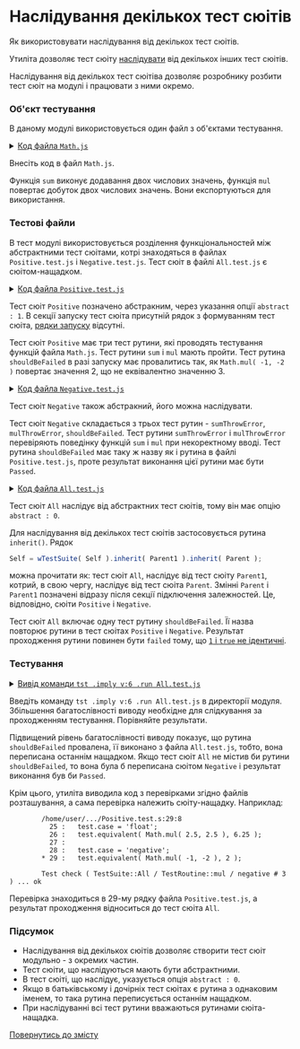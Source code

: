 # Наслідування декількох тест сюітів

Як використовувати наслідування від декількох тест сюітів.

Утиліта дозволяє тест сюіту [наслідувати](SuiteInheritance.md) від декількох інших тест сюітів.

Наслідування від декількох тест сюітіва дозволяє розробнику розбити тест сюіт на модулі і працювати з ними окремо.

### Об'єкт тестування

В даному модулі використовується один файл з об'єктами тестування.

<details>
    <summary><u>Код файла <code>Math.js</code></u></summary>

```js
module.exports.sum = function( a, b )
{
  return Number( a ) + Number( b );
};

//

module.exports.mul = function( a, b )
{
  return Number( a ) * Number( b );
};
```

</details>

Внесіть код в файл `Math.js`.

Функція `sum` виконує додавання двох числових значень, функція `mul` повертає добуток двох числових значень. Вони експортуються для використання.

### Тестові файли

В тест модулі використовується розділення функціональностей між абстрактними тест сюітами, котрі знаходяться в файлах `Positive.test.js` i `Negative.test.js`. Тест сюіт в файлі `All.test.js` є сюітом-нащадком.


<details>
    <summary><u>Код файла <code>Positive.test.js</code></u></summary>

```js
let Math = require( './Math.js' );

//

function sum( test )
{
  test.case = 'integer';
  test.equivalent( Math.sum( 1, 1 ), 2 );

  test.case = 'float';
  test.equivalent( Math.sum( 1.01, 2.21 ), 3.22 );

  test.case = 'negative';
  test.equivalent( Math.sum( -1, -2 ), -3 );
}

//

function mul( test )
{
  test.case = 'integer';
  test.equivalent( Math.mul( 1, 1 ), 1 );

  test.case = 'float';
  test.equivalent( Math.mul( 2.5, 2.5 ), 6.25 );

  test.case = 'negative';
  test.equivalent( Math.mul( -1, -2 ), 2 );
}

//

function shouldBeFailed( test )
{
  test.equivalent( Math.mul( -1, -2 ), 3 );
}

//

var Self =
{
  name : 'Positive',
  abstract : 1,
  tests :
  {
    sum,
    mul,
    shouldBeFailed,
  }
}

//

Self = wTestSuite( Self );
```

</details>

Тест сюіт `Positive` позначено абстракним, через указання опції `abstract : 1`.
В секції запуску тест сюіта присутній рядок з формуванням тест сюіта, [рядки запуску](HelloWorld.md) відсутні.

Тест сюіт `Positive` має три тест рутини, які проводять тестування функцій файла `Math.js`. Тест рутини `sum` i `mul` мають пройти. Тест рутина `shouldBeFailed` в разі запуску має провалитись так, як `Math.mul( -1, -2 )` повертає значення 2, що не еквівалентно значенню 3.

<details>
    <summary><u>Код файла <code>Negative.test.js</code></u></summary>

```js
let Math = require( './Math.js' );

//

function sumThrowError( test )
{
  test.shouldThrowErrorOfAnyKind( () => Math.sum( a, 1 ) );
}

//

function mulThrowError( test )
{
  test.shouldThrowErrorOfAnyKind( () => Math.mul( a, 1 ) );
}

//

function shouldBeFailed( test )
{
  test.notEquivalent( Math.mul( -1, -2 ), 3 );
}

//

var Self =
{
  name : 'Negative',
  abstract : 1,
  tests :
  {
    sumThrowError,
    mulThrowError,
    shouldBeFailed,
  }
}

//

Self = wTestSuite( Self );
```

</details>

Тест сюіт `Negative` також абстракний, його можна наслідувати.

Тест сюіт `Negative` складається з трьох тест рутин - `sumThrowError`, `mulThrowError`, `shouldBeFailed`. Тест рутини `sumThrowError` i `mulThrowError` перевіряють поведінку функцій `sum` i `mul` при некоректному вводі. Тест рутина `shouldBeFailed` має таку ж назву як і рутина в файлі `Positive.test.js`, проте результат виконання цієї рутини має бути `Passed`.

<details>
    <summary><u>Код файла <code>All.test.js</code></u></summary>

```js
let _ = require( 'wTesting' );
require( './Positive.test.js' );
require( './Negative.test.js' );

//

let Parent = wTests[ 'Positive' ];
let Parent1 = wTests[ 'Negative' ];

//

function shouldBeFailed( test )
{
  test.identical( 1, true );
}

//

var Self =
{
  name : 'All',
  abstract : 0,
  tests :
  {
    shouldBeFailed,
  }
}

//

Self = wTestSuite( Self ).inherit( Parent ).inherit( Parent1 );
if( typeof module !== 'undefined' && !module.parent )
wTester.test( Self.name );
```

</details>

Тест сюіт `All` наслідує від абстрактних тест сюітів, тому він має опцію `abstract : 0`.

Для наслідування від декількох тест сюітів застосовується рутина `inherit()`. Рядок

```js
Self = wTestSuite( Self ).inherit( Parent1 ).inherit( Parent );
```

можна прочитати як: тест сюіт `All`, наслідує від тест сюіту `Parent1`, котрий, в свою чергу, наслідує від тест сюіта `Parent`. Змінні `Parent` i `Parent1` позначені відразу після секції підключення залежностей. Це, відповідно, сюіти `Positive` i `Negative`.

Тест сюіт `All` включає одну тест рутину `shouldBeFailed`. Її назва повторює рутини в тест сюітах `Positive` i `Negative`. Результат проходження рутини повинен бути `failed` тому, що [`1` i `true` не ідентичні](../concepts/TestCheck.md).

### Тестування

<details>
  <summary><u>Вивід команди <code>tst .imply v:6 .run All.test.js</code></u></summary>

```
$ tst .imply v:6 .run All.test.js
Command ".imply v:6 .run All.test.js"
Includes tests from : /home/user/.../

Tester Settings :
{
  routine : null,
  routineTimeOut : null,
  suiteEndTimeOut : null,
  concurrent : null,
  verbosity : 6,
  negativity : null,
  silencing : null,
  shoulding : null,
  accuracy : null,
  sanitareTime : 500,
  fails : null,
  beeping : true,
  coloring : 1,
  debug : null,
  timing : 1,
  rapidity : 0,
  suite : null
}

Launching several ( 1 ) test suite(s) ..
  /home/user/.../All.throwing.test.s:32:12 - enabled
  1 test suite
    Running test suite ( All ) ..
    Located at /home/user/.../All.throwing.test.s:32:12

      Running TestSuite::All / TestRoutine::shouldBeFailed ..
        - got :
          1
        - expected :
          true
        - difference :
          *

        /home/user/.../All.throwing.test.s:15:8
          11 :
          12 : function shouldBeFailed( test )
          13 : {
          14 :   test.case = 'throwing'
        * 15 :   test.identical( 1, true );

        Test check ( TestSuite::All / TestRoutine::shouldBeFailed / throwing # 1 ) ... failed
      Failed TestSuite::All / TestRoutine::shouldBeFailed in 0.028s
      Running TestSuite::All / TestRoutine::sumThrowError ..
        a is not defined
        Error throwen synchronously

        /home/user/.../Negative.test.s:8:8
           6 : function sumThrowError( test )
           7 : {
        *  8 :   test.shouldThrowErrorSync( () => Math.sum( a, 1 ) );
           9 : }
          10 :

        Test check ( TestSuite::All / TestRoutine::sumThrowError /  # 1 ) : error thrown synchronously as expected ... ok
      Passed TestSuite::All / TestRoutine::sumThrowError in 0.030s
      Running TestSuite::All / TestRoutine::mulThrowError ..
        a is not defined
        Error throwen synchronously

        /home/user/.../Negative.test.s:15:8
          13 : function mulThrowError( test )
          14 : {
        * 15 :   test.shouldThrowErrorSync( () => Math.mul( a, 1 ) );
          16 : }
          17 :

        Test check ( TestSuite::All / TestRoutine::mulThrowError /  # 1 ) : error thrown synchronously as expected ... ok
      Passed TestSuite::All / TestRoutine::mulThrowError in 0.027s
      Running TestSuite::All / TestRoutine::sum ..

        /home/user/.../Positive.test.s:9:8
          5 :
          6 : function sum( test )
          7 : {
          8 :   test.case = 'integer';
        * 9 :   test.equivalent( Math.sum( 1, 1 ), 2 );

        Test check ( TestSuite::All / TestRoutine::sum / integer # 1 ) ... ok

        /home/user/.../Positive.test.s:12:8
           8 :   test.case = 'integer';
           9 :   test.equivalent( Math.sum( 1, 1 ), 2 );
          10 :
          11 :   test.case = 'float';
        * 12 :   test.equivalent( Math.sum( 1.01, 2.21 ), 3.22 );

        Test check ( TestSuite::All / TestRoutine::sum / float # 2 ) ... ok

        /home/user/.../Positive.test.s:15:8
          11 :   test.case = 'float';
          12 :   test.equivalent( Math.sum( 1.01, 2.21 ), 3.22 );
          13 :
          14 :   test.case = 'negative';
        * 15 :   test.equivalent( Math.sum( -1, -2 ), -3 );

        Test check ( TestSuite::All / TestRoutine::sum / negative # 3 ) ... ok
      Passed TestSuite::All / TestRoutine::sum in 0.034s
      Running TestSuite::All / TestRoutine::mul ..

        /home/user/.../Positive.test.s:23:8
          19 :
          20 : function mul( test )
          21 : {
          22 :   test.case = 'integer';
        * 23 :   test.equivalent( Math.mul( 1, 1 ), 1 );

        Test check ( TestSuite::All / TestRoutine::mul / integer # 1 ) ... ok

        /home/user/.../Positive.test.s:26:8
          22 :   test.case = 'integer';
          23 :   test.equivalent( Math.mul( 1, 1 ), 1 );
          24 :
          25 :   test.case = 'float';
        * 26 :   test.equivalent( Math.mul( 2.5, 2.5 ), 6.25 );

        Test check ( TestSuite::All / TestRoutine::mul / float # 2 ) ... ok

        /home/user/.../Positive.test.s:29:8
          25 :   test.case = 'float';
          26 :   test.equivalent( Math.mul( 2.5, 2.5 ), 6.25 );
          27 :
          28 :   test.case = 'negative';
        * 29 :   test.equivalent( Math.mul( -1, -2 ), 2 );

        Test check ( TestSuite::All / TestRoutine::mul / negative # 3 ) ... ok
      Passed TestSuite::All / TestRoutine::mul in 0.035s
    ExitCode : -1
    Passed test checks 8 / 9
    Passed test cases 6 / 7
    Passed test routines 4 / 5
    Test suite ( All ) ... in 0.265s ... failed



  ExitCode : -1
  Passed test checks 8 / 9
  Passed test cases 6 / 7
  Passed test routines 4 / 5
  Passed test suites 0 / 1
  Testing ... in 0.395s ... failed
```

</details>

Введіть команду `tst .imply v:6 .run All.test.js` в директорії модуля. Збільшення багатослівності виводу необхідне для слідкування за проходженням тестування. Порівняйте результати.

Підвищений рівень багатослівності виводу показує, що рутина `shouldBeFailed` провалена, її виконано з файла `All.test.js`, тобто, вона переписана останнім нащадком. Якщо тест сюіт `All` не містив би рутини `shouldBeFailed`, то вона була б переписана сюітом `Negative` і результат виконання був би `Passed`.

Крім цього, утиліта виводила код з перевірками згідно файлів розташування, а сама перевірка належить сюіту-нащадку. Наприклад:

```
        /home/user/.../Positive.test.s:29:8
          25 :   test.case = 'float';
          26 :   test.equivalent( Math.mul( 2.5, 2.5 ), 6.25 );
          27 :
          28 :   test.case = 'negative';
        * 29 :   test.equivalent( Math.mul( -1, -2 ), 2 );

        Test check ( TestSuite::All / TestRoutine::mul / negative # 3 ) ... ok
```

Перевірка знаходиться в 29-му рядку файла `Positive.test.js`, а результат проходження відноситься до тест сюіта `All`.

### Підсумок

- Наслідування від декількох сюітів дозволяє створити тест сюіт модульно - з окремих частин.
- Тест сюіти, що наслідуються мають бути абстрактними.
- В тест сюіті, що наслідує, указується опція `abstract : 0`.
- Якщо в батьківському і дочірніх тест сюітах є рутина з однаковим іменем, то така рутина переписується останнім нащадком.
- При наслідуванні всі тест рутини вважаються рутинами сюіта-нащадка.

[Повернутись до змісту](../README.md#tutorials)
